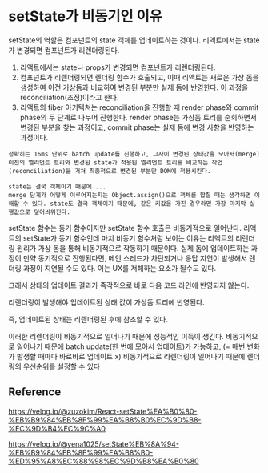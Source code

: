 # setState가 비동기인 이유
setState의 역할은 컴포넌트의 state 객체를 업데이트하는 것이다. 리액트에서는 state가 변경되면 컴포넌트가 리렌더링된다.

1. 리액트에서는 state나 props가 변경되면 컴포넌트가 리렌더링된다.
2. 컴포넌트가 리렌더링되면 렌더링 함수가 호출되고, 이때 리액트는 새로운 가상 돔을 생성하여 이전 가상돔과 비교하여 변경된 부분만 실제 돔에 반영한다.
이 과정을 reconciliation(조정)이라고 한다.
3. 리액트의 fiber 아키텍쳐는 reconciliation을 진행할 때 render phase와 commit phase의 두 단계로 나누어 진행한다.
render phase는 가상돔 트리를 순회하면서 변경된 부분을 찾는 과정이고, commit phase는 실제 돔에 변경 사항을 반영하는 과정이다.

```
정확히는 16ms 단위로 batch update를 진행하고, 그사이 변경된 상태값을 모아서(merge) 이전의 엘리먼트 트리와 변경된 state가 적용된 엘리먼트 트리를 비교하는 작업(reconciliation)을 거쳐 최종적으로 변경된 부분만 DOM에 적용시킨다.

state는 결국 객체이기 때문에 ...
merge 단계가 어떻게 이루어지는지는 Object.assign()으로 객체를 합칠 때는 생각하면 이해할 수 있다. state도 결국 객체이기 때문에, 같은 키값을 가진 경우라면 가장 마지막 실행값으로 덮어씌워진다.
```

setState 함수는 동기 함수이지만
setState 함수 호출은 비동기적으로 일어난다.
리액트의 setState가 동기 함수인데 마치 비동기 함수처럼 보이는 이유는 리액트의 리렌더링 원리가 가상 돔을 통해 비동기적으로 작동하기 때문이다.
실제 돔에 업데이트하는 과정이 만약 동기적으로 진행된다면, 메인 스레드가 차단되거나 응답 지연이 발생해서 렌더링 과정이 지연될 수도 있다. 
이는 UX를 저해하는 요소가 될수도 있다.

그래서 상태의 업데이트 결과가 즉각적으로 바로 다음 코드 라인에 반영되지 않는다.

리렌더링이 발생해야 업데이트된 상태 값이 가상돔 트리에 반영된다.

즉, 업데이트된 상태는 리렌더링된 후에 참조할 수 있다.

이러한 리렌더링이 비동기적으로 일어나기 때문에 성능적인 이득이 생긴다.
비동기적으로 일어나기 때문에 batch update(한 번에 모아서 업데이트)가 가능하고, (= 매번 변화가 발생할 때마다 바로바로 업데이트 x)
비동기적으로 리렌더링이 일어나기 때문에 렌더링의 우선순위를 설정할 수 있다

## Reference
https://velog.io/@zuzokim/React-setState%EA%B0%80-%EB%B9%84%EB%8F%99%EA%B8%B0%EC%9D%B8-%EC%9D%B4%EC%9C%A0   

https://velog.io/@yena1025/setState%EB%8A%94-%EB%B9%84%EB%8F%99%EA%B8%B0-%ED%95%A8%EC%88%98%EC%9D%B8%EA%B0%80
